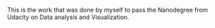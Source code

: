 This is the work that was done by myself to pass the Nanodegree from Udacity on Data analysis and Visualization.
